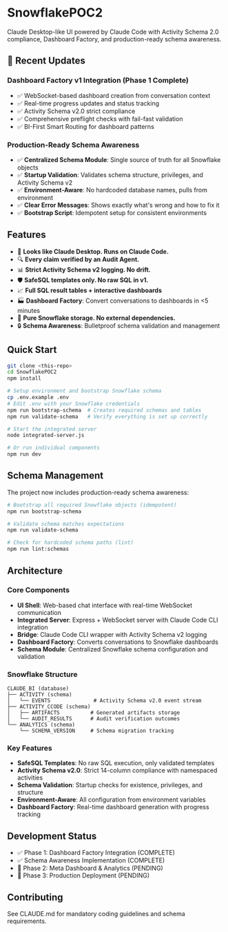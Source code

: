 # SnowflakePOC2

Claude Desktop-like UI powered by Claude Code with Activity Schema 2.0 compliance, Dashboard Factory, and production-ready schema awareness.

## 🚀 Recent Updates

### Dashboard Factory v1 Integration (Phase 1 Complete)
- ✅ WebSocket-based dashboard creation from conversation context
- ✅ Real-time progress updates and status tracking
- ✅ Activity Schema v2.0 strict compliance
- ✅ Comprehensive preflight checks with fail-fast validation
- ✅ BI-First Smart Routing for dashboard patterns

### Production-Ready Schema Awareness
- ✅ **Centralized Schema Module**: Single source of truth for all Snowflake objects
- ✅ **Startup Validation**: Validates schema structure, privileges, and Activity Schema v2
- ✅ **Environment-Aware**: No hardcoded database names, pulls from environment
- ✅ **Clear Error Messages**: Shows exactly what's wrong and how to fix it
- ✅ **Bootstrap Script**: Idempotent setup for consistent environments

## Features

- 🎯 **Looks like Claude Desktop. Runs on Claude Code.**
- 🔍 **Every claim verified by an Audit Agent.**
- 📊 **Strict Activity Schema v2 logging. No drift.**
- 🛡️ **SafeSQL templates only. No raw SQL in v1.**
- 📈 **Full SQL result tables + interactive dashboards**
- 🏭 **Dashboard Factory**: Convert conversations to dashboards in <5 minutes
- 💾 **Pure Snowflake storage. No external dependencies.**
- 🔒 **Schema Awareness**: Bulletproof schema validation and management

## Quick Start

```bash
git clone <this-repo>
cd SnowflakePOC2
npm install

# Setup environment and bootstrap Snowflake schema
cp .env.example .env
# Edit .env with your Snowflake credentials
npm run bootstrap-schema  # Creates required schemas and tables
npm run validate-schema   # Verify everything is set up correctly

# Start the integrated server
node integrated-server.js

# Or run individual components
npm run dev
```

## Schema Management

The project now includes production-ready schema awareness:

```bash
# Bootstrap all required Snowflake objects (idempotent)
npm run bootstrap-schema

# Validate schema matches expectations
npm run validate-schema

# Check for hardcoded schema paths (lint)
npm run lint:schemas
```

## Architecture

### Core Components
- **UI Shell**: Web-based chat interface with real-time WebSocket communication
- **Integrated Server**: Express + WebSocket server with Claude Code CLI integration
- **Bridge**: Claude Code CLI wrapper with Activity Schema v2 logging
- **Dashboard Factory**: Converts conversations to Snowflake dashboards
- **Schema Module**: Centralized Snowflake schema configuration and validation

### Snowflake Structure
```
CLAUDE_BI (database)
├── ACTIVITY (schema)
│   └── EVENTS              # Activity Schema v2.0 event stream
├── ACTIVITY_CCODE (schema)
│   ├── ARTIFACTS          # Generated artifacts storage
│   └── AUDIT_RESULTS      # Audit verification outcomes
└── ANALYTICS (schema)
    └── SCHEMA_VERSION     # Schema migration tracking
```

### Key Features
- **SafeSQL Templates**: No raw SQL execution, only validated templates
- **Activity Schema v2.0**: Strict 14-column compliance with namespaced activities
- **Schema Validation**: Startup checks for existence, privileges, and structure
- **Environment-Aware**: All configuration from environment variables
- **Dashboard Factory**: Real-time dashboard generation with progress tracking

## Development Status

- ✅ Phase 1: Dashboard Factory Integration (COMPLETE)
- ✅ Schema Awareness Implementation (COMPLETE)
- 🚧 Phase 2: Meta Dashboard & Analytics (PENDING)
- 🚧 Phase 3: Production Deployment (PENDING)

## Contributing

See CLAUDE.md for mandatory coding guidelines and schema requirements.